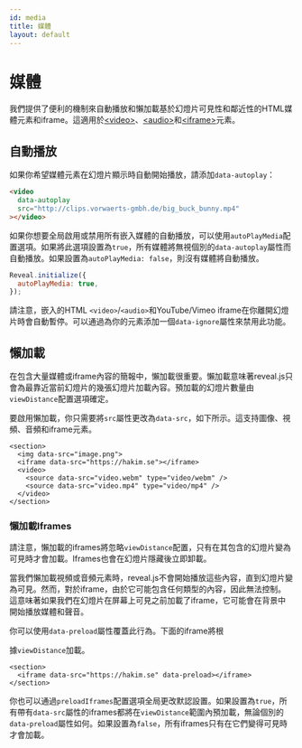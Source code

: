 ```yaml
---
id: media
title: 媒體
layout: default
---
```


# 媒體

我們提供了便利的機制來自動播放和懶加載基於幻燈片可見性和鄰近性的HTML媒體元素和iframe。這適用於[\<video\>](https://developer.mozilla.org/en-US/docs/Web/HTML/Element/video)、[\<audio\>](https://developer.mozilla.org/en-US/docs/Web/HTML/Element/audio)和[\<iframe\>](https://developer.mozilla.org/en-US/docs/Web/HTML/Element/iframe)元素。

## 自動播放

如果你希望媒體元素在幻燈片顯示時自動開始播放，請添加`data-autoplay`：

```html
<video
  data-autoplay
  src="http://clips.vorwaerts-gmbh.de/big_buck_bunny.mp4"
></video>
```

如果你想要全局啟用或禁用所有嵌入媒體的自動播放，可以使用`autoPlayMedia`配置選項。如果將此選項設置為`true`，所有媒體將無視個別的`data-autoplay`屬性而自動播放。如果設置為`autoPlayMedia: false`，則沒有媒體將自動播放。

```js
Reveal.initialize({
  autoPlayMedia: true,
});
```

請注意，嵌入的HTML `<video>`/`<audio>`和YouTube/Vimeo iframe在你離開幻燈片時會自動暫停。可以通過為你的元素添加一個`data-ignore`屬性來禁用此功能。

## 懶加載

在包含大量媒體或iframe內容的簡報中，懶加載很重要。懶加載意味著reveal.js只會為最靠近當前幻燈片的幾張幻燈片加載內容。預加載的幻燈片數量由`viewDistance`配置選項確定。

要啟用懶加載，你只需要將`src`屬性更改為`data-src`，如下所示。這支持圖像、視頻、音頻和iframe元素。

```html/1-2,4-5
<section>
  <img data-src="image.png">
  <iframe data-src="https://hakim.se"></iframe>
  <video>
    <source data-src="video.webm" type="video/webm" />
    <source data-src="video.mp4" type="video/mp4" />
  </video>
</section>
```

### 懶加載Iframes

請注意，懶加載的iframes將忽略`viewDistance`配置，只有在其包含的幻燈片變為可見時才會加載。Iframes也會在幻燈片隱藏後立即卸載。

當我們懶加載視頻或音頻元素時，reveal.js不會開始播放這些內容，直到幻燈片變為可見。然而，對於iframe，由於它可能包含任何類型的內容，因此無法控制。這意味著如果我們在幻燈片在屏幕上可見之前加載了iframe，它可能會在背景中開始播放媒體和聲音。

你可以使用`data-preload`屬性覆蓋此行為。下面的iframe將根

據`viewDistance`加載。

```html/1
<section>
  <iframe data-src="https://hakim.se" data-preload></iframe>
</section>
```

你也可以通過`preloadIframes`配置選項全局更改默認設置。如果設置為`true`，所有帶有`data-src`屬性的iframes都將在`viewDistance`範圍內預加載，無論個別的`data-preload`屬性如何。如果設置為`false`，所有iframes只有在它們變得可見時才會加載。
